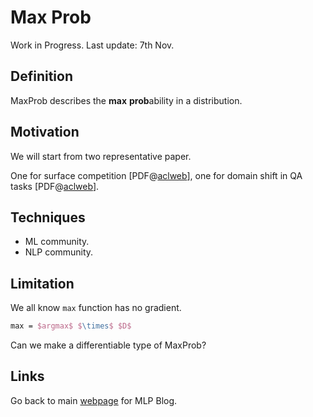 # Max Prob

Work in Progress. Last update: 7th Nov.



## Definition

MaxProb describes the **max** **prob**ability in a distribution.



## Motivation

We will start from two representative paper. 

One for surface competition [PDF@[aclweb](https://aclanthology.org/2021.emnlp-main.564/)], one for domain shift in QA tasks [PDF@[aclweb](https://aclanthology.org/2020.acl-main.503/)]. 





## Techniques

- ML community. 
- NLP community.



## Limitation

We all know `max` function has no gradient. 

```latex
max = $argmax$ $\times$ $D$
```



Can we make a differentiable type of MaxProb?



## Links

Go back to main [webpage](index) for MLP Blog. 



